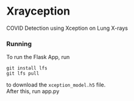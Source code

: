 # Xrayception
 COVID Detection using Xception on Lung X-rays

### Running
 To run the Flask App, run 
```
git install lfs
git lfs pull
```
 to download the `xception_model.h5` file.\
 After this, run app.py
